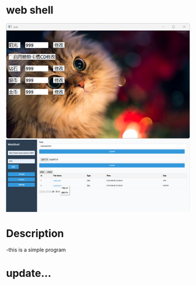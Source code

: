 # **web shell**
![修改器](https://github.com/IVEmmaWatson/scanner/blob/master/webshell连接/pvz.png)
![命令执行](https://github.com/IVEmmaWatson/scanner/blob/master/webshell连接/filemg.png)
# Description
-this is a simple program
# update...
